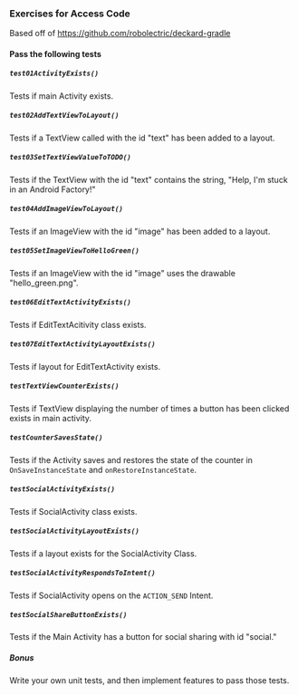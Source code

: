 ### Exercises for Access Code

Based off of https://github.com/robolectric/deckard-gradle

#### Pass the following tests

##### `test01ActivityExists()`
Tests if main Activity exists.

##### `test02AddTextViewToLayout()`
Tests if a TextView called with the id "text" has been added to a layout.

##### `test03SetTextViewValueToTODO()`
Tests if the TextView with the id "text" contains the string, "Help, I'm stuck in an Android Factory!"

##### `test04AddImageViewToLayout()`
Tests if an ImageView with the id "image" has been added to a layout.

##### `test05SetImageViewToHelloGreen()`
Tests if an ImageView with the id "image" uses the drawable "hello_green.png".

##### `test06EditTextActivityExists()`
Tests if EditTextAcitivity class exists.

##### `test07EditTextActivityLayoutExists()`
Tests if layout for EditTextActivity exists.

##### `testTextViewCounterExists()`
Tests if TextView displaying the number of times a button has been clicked exists in main activity.

##### `testCounterSavesState()`
Tests if the Activity saves and restores the state of the counter in `OnSaveInstanceState` and `onRestoreInstanceState`.

##### `testSocialActivityExists()`
Tests if SocialActivity class exists.

##### `testSocialActivityLayoutExists()`
Tests if a layout exists for the SocialActivity Class.

##### `testSocialActivityRespondsToIntent()`
Tests if SocialActivity opens on the `ACTION_SEND` Intent.

##### `testSocialShareButtonExists()`
Tests if the Main Activity has a button for social sharing with id "social."

##### Bonus
Write your own unit tests, and then implement features to pass those tests.
